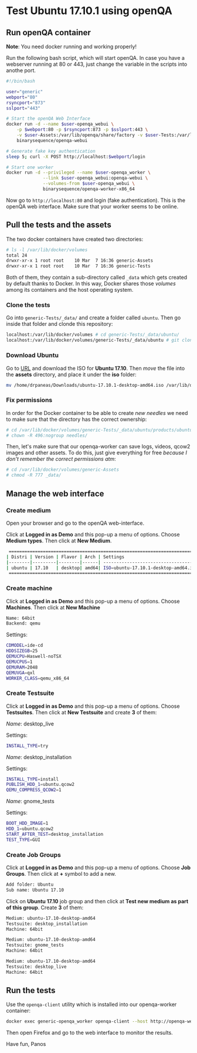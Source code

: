 # Test Ubuntu 17.10.1 using openQA

## Run openQA container

**Note**: You need docker running and working properly!

Run the following bash script, which will start openQA.
In case you have a webserver running at 80 or 443, just
change the variable in the scripts into anothe port.

```bash
#!/bin/bash

user="generic"
webport="80"
rsyncport="873"
sslport="443"

# Start the openQA Web Interface
docker run -d --name $user-openqa_webui \
    -p $webport:80 -p $rsyncport:873 -p $sslport:443 \
    -v $user-Assets:/var/lib/openqa/share/factory -v $user-Tests:/var/lib/openqa/share/tests \
    binarysequence/openqa-webui

# Generate fake key authentication
sleep 5; curl -X POST http://localhost:$webport/login

# Start one worker
docker run -d --privileged --name $user-openqa_worker \
              --link $user-openqa_webui:openqa-webui \
              --volumes-from $user-openqa_webui \
              binarysequence/openqa-worker-x86_64
```

Now go to `http://localhost:80` and login (fake authentication).
This is the openQA web interface. Make sure that your worker
seems to be online.


## Pull the tests and the assets

The two docker containers have created two directories:

```bash
# ls -l /var/lib/docker/volumes
total 24
drwxr-xr-x 1 root root    10 Mar  7 16:36 generic-Assets
drwxr-xr-x 1 root root    10 Mar  7 16:36 generic-Tests
```

Both of them, they contain a sub-directory called `_data`
which gets created by default thanks to Docker. In this
way, Docker shares those *volumes* among its containers
and the host operating system.


### Clone the tests

Go into `generic-Tests/_data/` and create a folder called `ubuntu`.
Then go inside that folder and clonde this repository:

```bash
localhost:/var/lib/docker/volumes # cd generic-Tests/_data/ubuntu/
localhost:/var/lib/docker/volumes/generic-Tests/_data/ubuntu # git clone https://github.com/drpaneas/ubuntu_qa
```

### Download Ubuntu

Go to [URL](https://www.ubuntu.com/desktop/1710) and download
the ISO for **Ubuntu 17.10**. Then *move* the file into the
**assets** directory, and place it under the **iso** folder:

```bash
mv /home/drpaneas/Downloads/ubuntu-17.10.1-desktop-amd64.iso /var/lib/docker/volumes/generic-Assets/_data/iso
```

### Fix permissions

In order for the Docker container to be able to create *new needles*
we need to make sure that the directory has the correct ownership:

```bash
# cd /var/lib/docker/volumes/generic-Tests/_data/ubuntu/products/ubuntu
# chown -R 496:nogroup needles/
```

Then, let's make sure that our openqa-worker can save logs, videos,
qcow2 images and other assets. To do this, just give everything
for free *because I don't remember the correct permissions atm*:

```bash
# cd /var/lib/docker/volumes/generic-Assets
# chmod -R 777 _data/
```

## Manage the web interface

### Create medium

Open your browser and go to the openQA web-interface.

Click at **Logged in as Demo** and this pop-up a menu of options.
Choose **Medium types**. Then click at **New Medium**.

```bash
 =========================================================================
| Distri | Version | Flavor | Arch | Settings                             |
|--------|---------|--------|------| -------------------------------------|
| ubuntu | 17.10   | desktop| amd64| ISO=ubuntu-17.10.1-desktop-amd64.iso |
 =========================================================================
```

### Create machine

Click at **Logged in as Demo** and this pop-up a menu of options.
Choose **Machines**. Then click at **New Machine**

```bash
Name: 64bit
Backend: qemu
```

Settings:

```bash
CDMODEL=ide-cd
HDDSIZEGB=25
QEMUCPU=Haswell-noTSX
QEMUCPUS=1
QEMURAM=2048
QEMUVGA=qxl
WORKER_CLASS=qemu_x86_64
```

### Create Testsuite

Click at **Logged in as Demo** and this pop-up a menu of options.
Choose **Testsuites**. Then click at **New Testsuite** and create
**3** of them:

*Name*: desktop_live

Settings:

```bash
INSTALL_TYPE=try
```

*Name*: desktop_installation

Settings:

```bash
INSTALL_TYPE=install
PUBLISH_HDD_1=ubuntu.qcow2
QEMU_COMPRESS_QCOW2=1
```

*Name*: gnome_tests

Settings:

```bash
BOOT_HDD_IMAGE=1
HDD_1=ubuntu.qcow2
START_AFTER_TEST=desktop_installation
TEST_TYPE=GUI
```

### Create Job Groups

Click at **Logged in as Demo** and this pop-up a menu of options.
Choose **Job Groups**. Then click at **+** symbol to add a new.

```bash
Add folder: Ubuntu
Sub name: Ubuntu 17.10
```

Click on **Ubuntu 17.10** job group and then click at
**Test new medium as part of this group**. Create **3** of them:

```bash
Medium: ubuntu-17.10-desktop-amd64
Testsuite: desktop_installation
Machine: 64bit
```
```bash
Medium: ubuntu-17.10-desktop-amd64
Testsuite: gnome_tests
Machine: 64bit
```
```bash
Medium: ubuntu-17.10-desktop-amd64
Testsuite: desktop_live
Machine: 64bit
```

## Run the tests

Use the `openqa-client` utility which is installed into our
openqa-worker container:

```bash
docker exec generic-openqa_worker openqa-client --host http://openqa-webui isos post DISTRI=ubuntu VERSION=17.10 FLAVOR=desktop ARCH=amd64
```

Then open Firefox and go to the web interface
to monitor the results.




Have fun,
Panos
